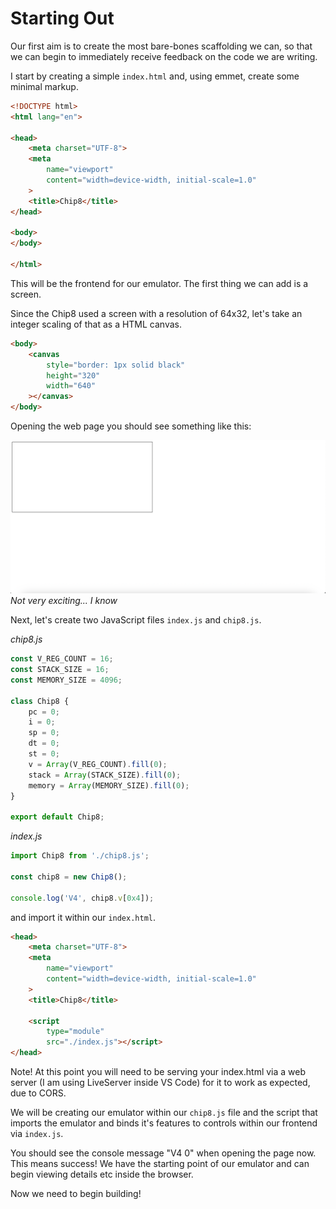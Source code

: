 # Starting Out

Our first aim is to create the most bare-bones scaffolding we can, so that we can begin to immediately receive feedback on the code we are writing. 

I start by creating a simple `index.html` and, using emmet, create some minimal markup. 

```html
<!DOCTYPE html>
<html lang="en">

<head>
    <meta charset="UTF-8">
    <meta
        name="viewport"
        content="width=device-width, initial-scale=1.0"
    >
    <title>Chip8</title>
</head>

<body>
</body>

</html>
```

This will be the frontend for our emulator. The first thing we can add is a screen.

Since the Chip8 used a screen with a resolution of 64x32, let's take an integer scaling of that as a HTML canvas. 

```html
<body>
    <canvas
        style="border: 1px solid black"
        height="320"
        width="640"
    ></canvas>
</body>
```

Opening the web page you should see something like this:

![A basic canvas.](./images/starting-out/initial-canvas.png "A basic canvas.")
*Not very exciting... I know*

Next, let's create two JavaScript files `index.js` and `chip8.js`. 

*chip8.js*
```javascript
const V_REG_COUNT = 16;
const STACK_SIZE = 16;
const MEMORY_SIZE = 4096;

class Chip8 {
    pc = 0;
    i = 0;
    sp = 0;
    dt = 0;
    st = 0;
    v = Array(V_REG_COUNT).fill(0);
    stack = Array(STACK_SIZE).fill(0);
    memory = Array(MEMORY_SIZE).fill(0);
}

export default Chip8;
```

*index.js*
```javascript
import Chip8 from './chip8.js';

const chip8 = new Chip8();

console.log('V4', chip8.v[0x4]);
```

and import it within our `index.html`.

```html
<head>
    <meta charset="UTF-8">
    <meta
        name="viewport"
        content="width=device-width, initial-scale=1.0"
    >
    <title>Chip8</title>

    <script
        type="module" 
        src="./index.js"></script>
</head>
```

Note! At this point you will need to be serving your index.html via a web server (I am using LiveServer inside VS Code) for it to work as expected, due to CORS. 

We will be creating our emulator within our `chip8.js` file and the script that imports the emulator and binds it's features to controls within our frontend via `index.js`. 

You should see the console message "V4 0" when opening the page now. This means success! We have the starting point of our emulator and can begin viewing details etc inside the browser. 

Now we need to begin building!